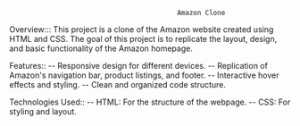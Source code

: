 
                                              Amazon Clone
Overview:::
This project is a clone of the Amazon website created using HTML and CSS. The goal of this project is to replicate the layout, design, and basic functionality of the Amazon homepage.

Features::
-- Responsive design for different devices.
-- Replication of Amazon's navigation bar, product listings, and footer.
-- Interactive hover effects and styling.
-- Clean and organized code structure.

Technologies Used::
-- HTML: For the structure of the webpage.
-- CSS: For styling and layout.

